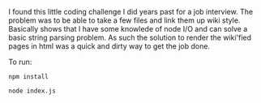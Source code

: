 I found this little coding challenge I did years past for a job interview. The problem was to be able to take a few files and link them up wiki style. Basically shows that I have some knowlede of node I/O and can solve a basic string parsing problem. As such the solution to render the wiki'fied pages in html was a quick and dirty way to get the job done.

To run:

`npm install`

`node index.js`


